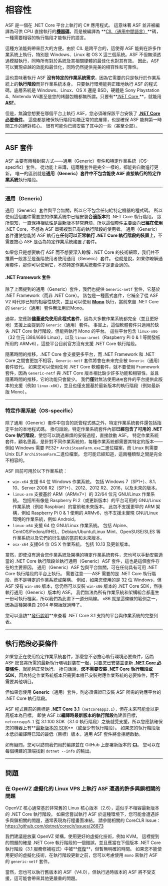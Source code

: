 # 相容性

ASF 是一個在 .NET Core 平台上執行的 C# 應用程式。 這意味著 ASF 並非被編譯為可供 CPU 直接執行的​**[機器碼](https://en.wikipedia.org/wiki/Machine_code)**，而是被編譯為 **[CIL（通用中間語言）](https://en.wikipedia.org/wiki/Common_Intermediate_Language)**碼，一種需要相容的執行階段才能執行的語言。

這種方法能夠帶來巨大的方便。由於 CIL 是跨平台的，這使得 ASF 能夠在許多作業系統上執行，特別是 Windows、Linux 和 OS X 這三個系統。ASF 不但無須透過模擬執行，同時所有對於系統及其相關硬體的最佳化也對其有效。 因此，ASF可以實現卓越的效能和最佳化，同時仍然提供完美的相容性和可靠性。

這也意味著執行 ASF **沒有特定的作業系統需求**，因為它需要的只是執行於作業系統上的**執行階段**而非作業系統本身。 只要執行環境能夠正確地執行 ASF 的程式碼，底層系統是 Windows、Linux、OS X 還是 BSD，硬體是 Sony Playstation 4、Nintendo Wii甚至是您的烤麵包機都無所謂。只要有**[.NET Core ](https://github.com/dotnet/core-setup#daily-builds)**，就能用 **[ASF](https://github.com/JustArchiNET/ArchiSteamFarm/releases/latest)**。

但是，無論您想要在哪個平台上執行 ASF，您必須確保該平台安裝了 **[.NET Core 必要條件](https://github.com/dotnet/core/blob/master/Documentation/prereqs.md)**。 這些都是確保執行階段功能正常的底層庫，也是確保 ASF 能夠第一時間工作的絕對核心。 很有可能你已經安裝了其中的一些（甚至全部）。

* * *

## ASF 套件

ASF 主要有兩種封裝方式——通用（Generic）套件和特定作業系統（OS-specific）套件。 從功能上來講，這兩種套件是完全一樣的，都能夠自動進行更新。 唯一的區別就是**通用（Generic）**套件中不包含能使 ASF 直接執行的**特定作業系統**執行階段。

* * *

### 通用（Generic）

通用（Generic）套件與平台無關，所以它不包含任何給特定機器的程式碼。 所以使用這個套件需要您的作業系統中已經安裝**合適版本**的 .NET Core 執行階段。 眾所周知，一直保持相依性是最新版本非常麻烦，所以這個套件主要面向**已經在使用** .NET Core，不想為 ASF 單獨複製已有的執行階段的使用者。 通用（Generic）套件還使您能將 ASF 執行在**任何可以正常執行 .NET Core 執行階段的裝置上**，不需要擔心 ASF 是否為特定作業系統建置了套件。

如果您只是想要執行 ASF 而不想要深入瞭解 . NET Core 的技術細節，我们并不推薦一般甚至是進階使用者使用通用（Generic）套件。 也就是說，如果你瞭解通用套件，那你可以使用它，不然特定作業系統套件才是更合適的。

#### .NET Framework 套件

除了上面提到的通用（Generic）套件，我們也提供 `Generic-netf` 套件，它基於 .NET Framework（而非 .NET Core）。 該包是一種舊式套件，它補全了從 ASF V2 時代即已知的相容性缺失，並且可以使用 **[Mono](https://www.mono-project.com)** 執行，當前來自 .NET Core 的 `Generic`（通用）套件無法用於Mono。

通常，您應該**儘量避免使用此程式套件**，因為大多數作業系統都完全（並且更好地）支援上面提到的 `Generic`（通用）套件。 事實上，這個軟體套件只適用於缺失 .NET Core 執行階段，但能夠執行 Mono 的平台。 這些平台包含 `linux-x86`（32 位元 i386/i686 Linux），以及 `linux-armel`（Raspberry Pi 0 & 1 等開發板所用的 ARMv6），這些平台目前官方沒有支援 .NET Core 執行階段。

隨著時間的推移，.NET Core 會支援更多平台，而 .NET Framework 和 .NET Core 之間會更加不相容，`Generic-netf` 套件將會在未來完全被 `Generic`（通用）套件取代。 如果您可以使用任何 .NET Core 軟體套件，就不要使用 Framework 套件，因為 `Generic-netf` 與 .NET Core 版本相比缺少許多功能和相容性，並且隨著時間的推移，它的功能只會變少。 我們**僅**對無法使用`通用`套件的平台提供此版本的支援（例如 `linux-x86`），並且也僅支援基於最新版本的執行階段（例如最新版 Mono）。

* * *

### 特定作業系統（OS-specific）

除了通用（Generic）套件中包含的託管程式碼之外，特定作業系統套件還包括指定平台的本地程式碼。 換句話說，特定作業系統套件內部**已經包含了可用的 .NET Core 執行階段**，使您可以跳過麻煩的安裝過程，直接啟動 ASF。 特定作業系統套件，顧名思義，是針對不同作業系統的，每種作業系統都需要其特定的版本——例如 Windows 需要 PE32+ `ArchiSteamFarm.exe`二進位檔案，而 Linux 則需要 Unix ELF `ArchiSteamFarm`二進位檔案。 您可能已經知道，這兩種類型之間是完全不相容的。

ASF 目前可用於以下作業系統：

- `win-x64` 支援 64 位 Windows 作業系統。 包括 Windows 7（SP1+）、8.1、10、Server 2008 R2（SP1+）、2012、2012 R2、2016，以及未來的版本。
- `linux-arm` 支援基於 ARM（ARMv7+）的 32/64 位元 GNU/Linux 作業系統。 包括所有像是 Raspberry Pi 2（或更新版本）的平台可用的 GNU/Linux 作業系統（例如 Raspbian）的當前和未來版本。 此包不支援更早的 ARM 架構，例如 Raspberry Pi 0 & 1 使用的 ARMv6，也不支援未實現 GNU/Linux 環境的作業系統，例如 Android。
- `linux-x64` 支援 64 位 GNU/Linux 作業系統。 包括 Alpine、CentOS/Fedora/RHEL、Debian/Ubuntu/Linux Mint、OpenSUSE/SLES 等作業系統以及它們的衍生版的當前和未來版本。
- `osx-x64` 支援64 位 OS X 作業系統。 包括 10.13 及更新版本。

當然，即使沒有適合您作業系統及架構的特定作業系統套件，您也可以手動安裝適當的 .NET Core 執行階段並執行通用（Generic）ASF 套件，這也是這個套件存在的主要原因。 通用（Generic）ASF 包與平台無關，可在任何具有可用 .NET Core 執行階段的平台上執行。 需要注意——ASF 需要的是 .NET Core 執行階段，而不是特定的作業系統或架構。 例如，如果您使用的是 32 位 Windows，但 ASF 沒有 `win-x86` 版本，您仍然可以安裝 `win-x86` 版本的 .NET Core SDK，然後執行通用（Generic）版本的 ASF。 我們無法為所有作業系統和架構組合都產生一份可執行档案，所以我們為此畫下一道分隔線。 x86 就是這條線的範例之一，因為這種架構自 2004 年開始就過時了。

您可以造訪​**[發行說明​](https://github.com/dotnet/core/blob/master/release-notes/3.1/3.1-supported-os.md)**來查看 .NET Core 3.1 支持的平台與作業系統的完整列表。

* * *

## 執行階段必要條件

如果您正在使用特定作業系統套件，那麼您不必擔心執行環境必要條件，因為 ASF 總會將所需的最新執行環境封裝在一起，只要您已安裝並更新 **[.NET Core 必要條件](https://github.com/dotnet/core/blob/master/Documentation/prereqs.md)**，就能夠正常執行。 換句話說，**您不需要安裝 .NET Core 執行階段或 SDK**，因為特定作業系統版本只需要本機已安裝對應作業系統的必要條件，而不需要其他項目。

但如果您使用 **Generic**（通用）套件，則必須保證已安裝 ASF 所需的對應平台的 .NET Core 執行階段。

ASF 程式目前的目標是 **.NET Core 3.1**（`netcoreapp3.1`），但在未來可能會以更高版本為目標。 即使 ASF 以**編譯時最新版本的執行階段**為建置目標，`netcoreapp3.1` 從 3.1.100 SDK（3.1.0 執行階段）之後就受支援，所以您應該確保您的機器上有**[最新版本的 SDK](https://dotnet.microsoft.com/download)**（或至少有執行階段）。 如果您的執行階段版本低於編譯時已知的最低（目標）版本，通用 ASF 套件將會拒絕啟動。

如有疑問，您可以訪問我們用於編譯並在 GitHub 上部署新版本的 **[CI](https://ci.appveyor.com/project/JustArchi/ArchiSteamFarm)**。 您可以在每個構建的頂端找到 `dotnet --info` 的輸出。

* * *

## 問題

### 在 OpenVZ 虛擬化的 Linux VPS 上執行 ASF 遭遇的許多與鎖相關的問題

OpenVZ 核心通常基於非常舊的 Linux 核心版本（2.6），這似乎不相容最新版本的 .NET Core 執行階段。 如果您嘗試執行 ASF 於這種環境下，您可能會遭遇許多與鎖相關的問題，通常表現為行程畫面凍結。 請參閱相關的 CoreCLR Issue：https://github.com/dotnet/coreclr/issues/26873

我們建議是放棄 OpenVZ 架構，使用更好的虛擬化技術，例如 KVM。 這裡提到的問題的確是 .NET Core 執行階段的一個錯誤，並且應當在下個版本 .NET Core 執行階段（3.1 服務修補程式）中被**[修復](https://github.com/dotnet/coreclr/pull/26912)**，但暫無明確的時間。 如果您不能使用更好的虛擬化技術，在執行階段更新之前，您可以考慮使用 `mono` 來執行 ASF 的 `generic-netf` 套件。

當然，您也可以執行舊版本的 ASF（V4.0），但執行過時版本的 ASF 將不受支援，這可能會帶來其他更嚴重的問題。